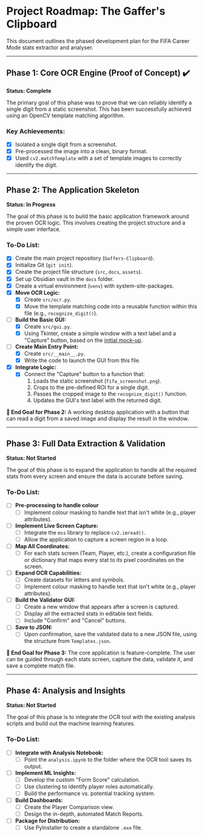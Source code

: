# Project Roadmap: The Gaffer's Clipboard

This document outlines the phased development plan for the FIFA Career Mode stats extractor and analyser.

---

## Phase 1: Core OCR Engine (Proof of Concept) ✔️

**Status: Complete**

The primary goal of this phase was to prove that we can reliably identify a single digit from a static screenshot. This has been successfully achieved using an OpenCV template matching algorithm.

### Key Achievements:
- [x] Isolated a single digit from a screenshot.
- [x] Pre-processed the image into a clean, binary format.
- [x] Used `cv2.matchTemplate` with a set of template images to correctly identify the digit.

---

## Phase 2: The Application Skeleton

**Status: In Progress**

The goal of this phase is to build the basic application framework around the proven OCR logic. This involves creating the project structure and a simple user interface.

### To-Do List:
- [x] Create the main project repository (`Gaffers-Clipboard`).
- [x] Initialize Git (`git init`).
- [x] Create the project file structure (`src`, `docs`, `assets`).
- [x] Set up Obsidian vault in the `docs` folder.
- [x] Create a virtual environment (`venv`) with system-site-packages.
- [x] **Move OCR Logic:**
    - [x] Create `src/ocr.py`.
    - [x] Move the template matching code into a reusable function within this file (e.g., `recognize_digit()`).
- [ ] **Build the Basic GUI:**
    - [x] Create `src/gui.py`.
    - [x] Using Tkinter, create a simple window with a text label and a "Capture" button, based on the [initial mock-up](basic_mockup.png).
- [ ] **Create Main Entry Point:**
    - [x] Create `src/__main__.py`.
    - [x] Write the code to launch the GUI from this file.
- [x] **Integrate Logic:**
    - [x] Connect the "Capture" button to a function that:
        1.  Loads the static screenshot (`fifa_screenshot.png`).
        2.  Crops to the pre-defined ROI for a single digit.
        3.  Passes the cropped image to the `recognize_digit()` function.
        4.  Updates the GUI's text label with the returned digit.

**🏁 End Goal for Phase 2:** A working desktop application with a button that can read a digit from a saved image and display the result in the window.

---

## Phase 3: Full Data Extraction & Validation

**Status: Not Started**

The goal of this phase is to expand the application to handle all the required stats from every screen and ensure the data is accurate before saving.

### To-Do List:
- [ ] **Pre-processing to handle colour**
	- [ ] Implement colour masking to handle text that isn't white (e.g., player attributes).
- [ ] **Implement Live Screen Capture:**
    - [ ] Integrate the `mss` library to replace `cv2.imread()`.
    - [ ] Allow the application to capture a screen region in a loop.
- [ ] **Map All Coordinates:**
    - [ ] For each stats screen (Team, Player, etc.), create a configuration file or dictionary that maps every stat to its pixel coordinates on the screen.
- [ ] **Expand OCR Capabilities:**
    - [ ] Create datasets for letters and symbols.
    - [ ] Implement colour masking to handle text that isn't white (e.g., player attributes).
- [ ] **Build the Validator GUI:**
    - [ ] Create a new window that appears after a screen is captured.
    - [ ] Display all the extracted stats in editable text fields.
    - [ ] Include "Confirm" and "Cancel" buttons.
- [ ] **Save to JSON:**
    - [ ] Upon confirmation, save the validated data to a new JSON file, using the structure from `Templates.json`.

**🏁 End Goal for Phase 3:** The core application is feature-complete. The user can be guided through each stats screen, capture the data, validate it, and save a complete match file.

---

## Phase 4: Analysis and Insights

**Status: Not Started**

The goal of this phase is to integrate the OCR tool with the existing analysis scripts and build out the machine learning features.

### To-Do List:
- [ ] **Integrate with Analysis Notebook:**
    - [ ] Point the `analysis.ipynb` to the folder where the OCR tool saves its output.
- [ ] **Implement ML Insights:**
    - [ ] Develop the custom "Form Score" calculation.
    - [ ] Use clustering to identify player roles automatically.
    - [ ] Build the performance vs. potential tracking system.
- [ ] **Build Dashboards:**
    - [ ] Create the Player Comparison view.
    - [ ] Design the in-depth, automated Match Reports.
- [ ] **Package for Distribution:**
    - [ ] Use PyInstaller to create a standalone `.exe` file.